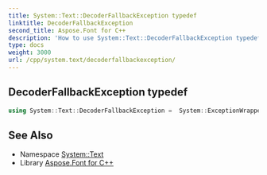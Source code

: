 ```yaml
---
title: System::Text::DecoderFallbackException typedef
linktitle: DecoderFallbackException
second_title: Aspose.Font for C++
description: 'How to use System::Text::DecoderFallbackException typedef in C++.'
type: docs
weight: 3000
url: /cpp/system.text/decoderfallbackexception/
---
```

## DecoderFallbackException typedef




```cpp
using System::Text::DecoderFallbackException =  System::ExceptionWrapper<Details_DecoderFallbackException>
```

## See Also

* Namespace [System::Text](../)
* Library [Aspose.Font for C++](../../)
